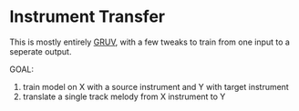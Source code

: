 # Instrument Transfer

This is mostly entirely [GRUV](https://github.com/MattVitelli/GRUV), with a few tweaks to train from one input to a seperate output.

GOAL:   
1. train model on X with a source instrument and Y with target instrument  
2. translate a single track melody from X instrument to Y
